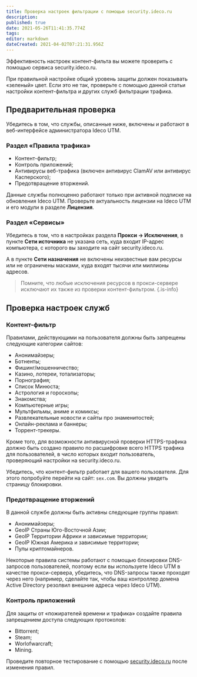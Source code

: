 ```yaml
---
title: Проверка настроек фильтрации с помощью security.ideco.ru
description: 
published: true
date: 2021-05-26T11:41:35.774Z
tags: 
editor: markdown
dateCreated: 2021-04-02T07:21:31.956Z
---
```


Эффективность настроек контент-фильта вы можете проверить с помощью сервиса security.ideco.ru.

При правильной настройке общий уровень защиты должен показывать «зеленый» цвет. Если это не так, проверьте с помощью данной статьи настройки контент-фильтра и других служб фильтрации трафика.

## Предварительная проверка

Убедитесь в том, что службы, описанные ниже, включены и работают в веб-интерфейсе администратора Ideco UTM.

### Раздел «Правила трафика»

- Контент-фильтр;
- Контроль приложений;
- Антивирусы веб-трафика (включен антивирус ClamAV или антивирус Касперского);
- Предотвращение вторжений.

Данные службы полноценно работают только при активной подписке на обновления Ideco UTM. Проверьте актуальность лицензии на Ideco UTM и его модули в разделе **Лицензия**.

### Раздел «Сервисы»

Убедитесь в том, что в настройках раздела **Прокси -> Исключения**, в пункте **Сети источника** не указана сеть, куда входит IP-адрес компьютера, с которого вы заходите на сайт security.ideco.ru.

А в пункте **Сети назначения** не включены неизвестные вам ресурсы или не ограничены масками, куда входят тысячи или миллионы адресов.

> Помните, что любые исключения ресурсов в прокси-сервере исключают их также из проверки контент-фильтром.
{.is-info}

## Проверка настроек служб

### Контент-фильтр

Правилами, действующими на пользователя должны быть запрещены следующие категории сайтов:

- Анонимайзеры;
- Ботненты;
- Фишинг/мошенничество;
- Казино, лотереи, тотализаторы;
- Порнография;
- Список Минюста;
- Астрология и гороскопы;
- Знакомства;
- Компьютерные игры;
- Мультфильмы, аниме и комиксы;
- Развлекательные новости и сайты про знаменитостей;
- Онлайн-реклама и баннеры;
- Торрент-трекеры.

Кроме того, для возможности антивирусной проверки HTTPS-трафика должно быть создано правило по расшифровке всего HTTPS трафика для пользователей, в число которых входит пользователь, проверяющий настройки на security.ideco.ru.

Убедитесь, что контент-фильтр работает для вашего пользователя. Для этого попробуйте перейти на сайт: `sex.com`. Вы должны увидеть страницу блокировки.

### Предотвращение вторжений

В данной службе должны быть активны следующие группы правил:

- Анонимайзеры;
- GeoIP Страны Юго-Восточной Азии;
- GeoIP Территории Африки и зависимые территории;
- GeoIP Южная Америка и зависимые территории;
- Пулы криптомайнеров.

Некоторые правила системы работают с помощью блокировки DNS-запросов пользователей, поэтому если вы используете Ideco UTM в качестве прокси-сервера, убедитесь, что DNS-запросы также проходят через него (например, сделайте так, чтобы ваш контроллер домена Active Directory резолвил внешние адреса через Ideco UTM).

### Контроль приложений

Для защиты от «пожирателей времени и трафика» создайте правила  запрещением доступа следующих протоколов:

- Bittorrent;
- Steam;
- Worlofwarcraft;
- Mining.

Проведите повторное тестирование с помощью [security.ideco.ru](https://security.ideco.ru/) после изменения правил.